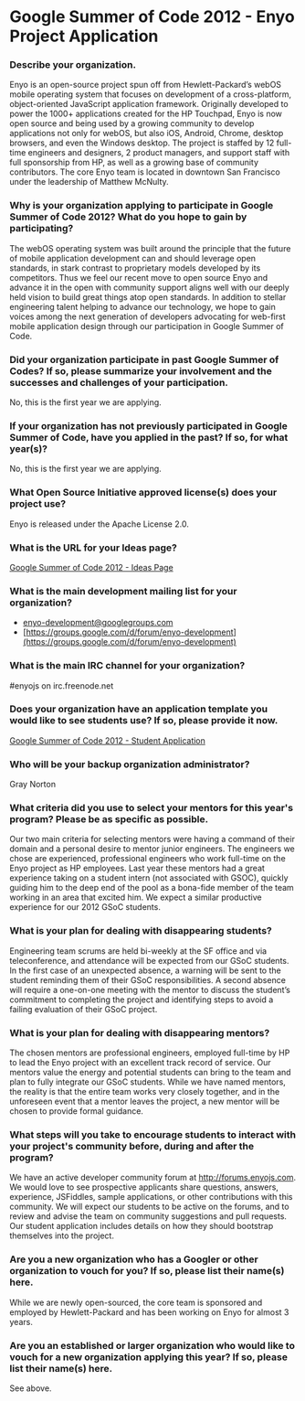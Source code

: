 # Google Summer of Code 2012 - Enyo Project Application

### Describe your organization.
Enyo is an open-source project spun off from Hewlett-Packard’s webOS mobile operating system that focuses on development of a cross-platform, object-oriented JavaScript application framework.  Originally developed to power the 1000+ applications created for the HP Touchpad, Enyo is now open source and being used by a growing community to develop applications not only for webOS, but also iOS, Android, Chrome, desktop browsers, and even the Windows desktop.  The project is staffed by 12 full-time engineers and designers, 2 product managers, and support staff with full sponsorship from HP, as well as a growing base of community contributors.  The core Enyo team is located in downtown San Francisco under the leadership of Matthew McNulty.

### Why is your organization applying to participate in Google Summer of Code 2012? What do you hope to gain by participating?
The webOS operating system was built around the principle that the future of mobile application development can and should leverage open standards, in stark contrast to proprietary models developed by its competitors.  Thus we feel our recent move to open source Enyo and advance it in the open with community support aligns well with our deeply held vision to build great things atop open standards.   In addition to stellar engineering talent helping to advance our technology, we hope to gain voices among the next generation of developers advocating for web-first mobile application design through our participation in Google Summer of Code.

### Did your organization participate in past Google Summer of Codes? If so, please summarize your involvement and the successes and challenges of your participation.
No, this is the first year we are applying.

### If your organization has not previously participated in Google Summer of Code, have you applied in the past? If so, for what year(s)?
No, this is the first year we are applying.

### What Open Source Initiative approved license(s) does your project use?
Enyo is released under the Apache License 2.0.

### What is the URL for your Ideas page?
[Google Summer of Code 2012 - Ideas Page](Google-Summer-of-Code-2012---Ideas-Page)

### What is the main development mailing list for your organization?
* [enyo-development@googlegroups.com](mailto:enyo-development@googlegroups.com)
* [https://groups.google.com/d/forum/enyo-development](https://groups.google.com/d/forum/enyo-development)

### What is the main IRC channel for your organization?
\#enyojs on irc.freenode.net

### Does your organization have an application template you would like to see students use? If so, please provide it now.
[Google Summer of Code 2012 - Student Application ](Google-Summer-of-Code-2012---Student-Application)

### Who will be your backup organization administrator?
Gray Norton

### What criteria did you use to select your mentors for this year's program? Please be as specific as possible.
Our two main criteria for selecting mentors were having a command of their domain and a personal desire to mentor junior engineers.  The engineers we chose are experienced, professional engineers who work full-time on the Enyo project as HP employees.   Last year these mentors had a great experience taking on a student intern (not associated with GSOC), quickly guiding him to the deep end of the pool as a bona-fide member of the team working in an area that excited him.  We expect a similar productive experience for our 2012 GSoC students.

### What is your plan for dealing with disappearing students?
Engineering team scrums are held bi-weekly at the SF office and via teleconference, and attendance will be expected from our GSoC students.  In the first case of an unexpected absence, a warning will be sent to the student reminding them of their GSoC responsibilities.  A second absence will require a one-on-one meeting with the mentor to discuss the student’s commitment to completing the project and identifying steps to avoid a failing evaluation of their GSoC project.

### What is your plan for dealing with disappearing mentors?
The chosen mentors are professional engineers, employed full-time by HP to lead the Enyo project with an excellent track record of service.  Our mentors value the energy and potential students can bring to the team and plan to fully integrate our GSoC students.  While we have named mentors, the reality is that the entire team works very closely together, and in the unforeseen event that a mentor leaves the project, a new mentor will be chosen to provide formal guidance.

### What steps will you take to encourage students to interact with your project's community before, during and after the program?
We have an active developer community forum at http://forums.enyojs.com.  We would love to see prospective applicants share questions, answers, experience, JSFiddles, sample applications, or other contributions with this community.   We will expect our students to be active on the forums, and to review and advise the team on community suggestions and pull requests.  Our student application includes details on how they should bootstrap themselves into the project.

### Are you a new organization who has a Googler or other organization to vouch for you? If so, please list their name(s) here.
While we are newly open-sourced, the core team is sponsored and employed by Hewlett-Packard and has been working on Enyo for almost 3 years.

### Are you an established or larger organization who would like to vouch for a new organization applying this year? If so, please list their name(s) here.
See above.